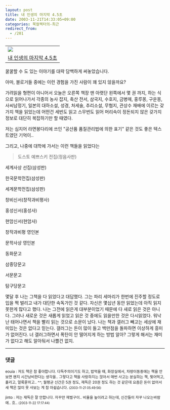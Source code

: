 ```yaml
---
layout: post
title: 내 인생의 마지막 4.5초
date: 2003-11-21T14:33:05+09:00
categories: 북컬렉터의-최근
redirect_from:
  - /201
---
```




<table><tbody><tr><td><a href="http://www.aladdin.co.kr/shop/wproduct.aspx?ISBN=8982180532&amp;ttbkey=ttbjinto1216001&amp;copyPaper=1"><img src="http://image.aladdin.co.kr/coveretc/book/coversum/8982180532_1.jpg" ></a></td></tr><tr><td align="center"><a href="http://www.aladdin.co.kr/shop/wproduct.aspx?ISBN=8982180532&amp;ttbkey=ttbjinto1216001&amp;copyPaper=1" >내 인생의 마지막 4.5초</a></td></tr></tbody></table>

꿀꿀할 수 도 있는 이야기를 대략 담백하게 써놓았습니다.

아마, 블로거들 중에는 이런 경험을 가진 사람이 꽤 있지 않을까요?

> 

가려읽을 형편이 아니어서 오늘은 오른쪽 책장 맨 아랫단 왼쪽에서 몇 권 까지, 하는 식으로 읽어나가서 각종의 농사 잡지, 축산 전서, 삼국지, 수호지, 금병매, 홍루몽, 구운몽, 사씨남정기, 일본의 대하소설, 성경, 처세술, 추리소설, 무협지, 관상수 재배에 이르는 갖가지 책을 읽었는데 어떤건 세번도 읽고 스무번도 읽어 머리속이 정돈되지 않은 갖가지 정보로 대단히 복잡하기만 할 때였다.

저는 심지어 라면봉다리에 쓰인 "공산품 품질관리법에 의한 표기" 같은 것도 좋은 텍스트였던 기억이..

그리고, 나중에 대학에 가서는 이런 책들을 읽었다는

> 도스토 예쁘스키 전집(정음사판)

세계사상 선집(삼성판)

한국문학전집(삼성판)

세계문학전집(삼성판)

창비신서(창작과비평사)

홍성신서(홍성사)

현암신서(현암사)

창작과비평 영인본

문학사상 영인본

동화문고

삼중당문고

서문문고

탐구당문고

몇달 후 나는 그책을 다 읽었다고 대답했다. 그는 파리 세마리가 한번에 진주할 정도로 입을 쩍 벌리고 내가 대단한 속독가인 것 같다. 자신은 몇십년 동안 읽었는데 아직 읽지 못한게 많다고 했다. 나는 그전에 읽은게 대부분이었기 때문에 다 새로 읽은 것은 아니다. 그러나 새로운 것은 새롭게 읽었고 읽은 것 중에도 읽을만한 것은 다시읽었다. 워낙 난 태어나면서 책을 빨리 읽는 것으로 소문이 났다. 나는 책과 갤러그 빼고는 세상에 재미있는 것은 없다고 믿는다. 갤러그는 돈이 많이 들고 백만점을 돌파하면 이상하게 흥미가 없어진다. 너 갤러그하면서 폭탄이 안 떨어지게 하는 방법 알아? 그렇게 해서는 재미가 없다고 해도 알아둬서 나쁠건 없지.



* * *

### 댓글



<!--- cmt:441 --->
<!--- mail: --->
<!--- parent:0 --->

<small>eouia : 저도 책은 참 좋아합니다. 다독주의이기도 하고, 밥먹을 때, 화장실에서, 차량이동중에는 책을 안보면 왠지 시간낭비한다는 생각을.. 그렇다고 책을 사랑하지는 않아서 매번 사고는 분실하는 책, 찢어먹고, 흘리고, 얼룩묻히고.. ^^;  월평균 신간은 5권 정도, 재독은 20권 정도 하는 것 같은데 요즘은 돈이 없어서 새 책은 많이 못 사보는 게 참 아쉽습니다. <small>(2003-11-21 05:49:56)</small></small>


<!--- cmt:442 --->
<!--- mail: --->
<!--- parent:0 --->

<small>jinto : 저는 재독은 잘 안합니다. 자꾸만 재벌구이.. 비율을 높이려고 하는데, 신간들이 자꾸 나오는바람에.. 흐.. <small>(2003-11-22 17:17:44)</small></small>

